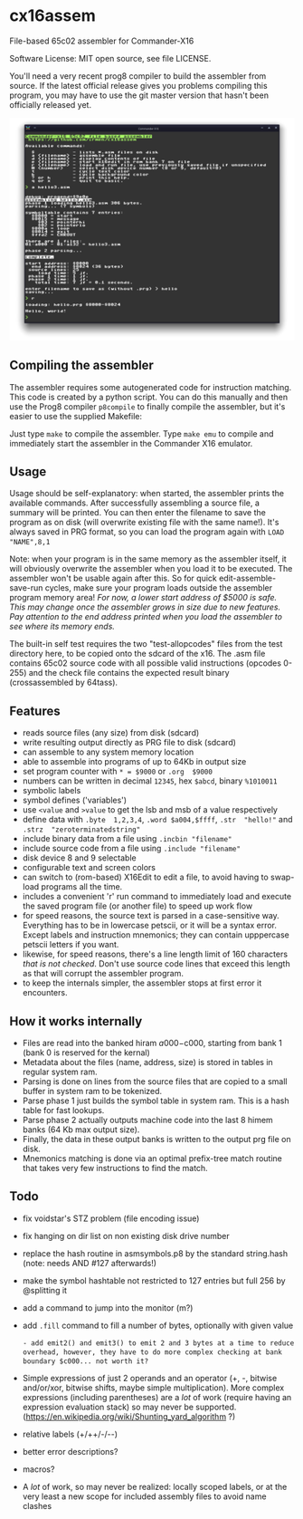 # cx16assem

File-based 65c02 assembler for Commander-X16

Software License: MIT open source, see file LICENSE.

You'll need a very recent prog8 compiler to build the assembler from source.
If the latest official release gives you problems compiling this program, you may have to use 
the git master version that hasn't been officially released yet.

![Assembler screenshot](./screenshot.png "Screenshot of the assembler running in X16 emulator")

## Compiling the assembler

The assembler requires some autogenerated code for instruction matching.
This code is created by a python script. You can do this manually and then use
the Prog8 compiler `p8compile` to finally compile the assembler, but
it's easier to use the supplied Makefile: 

Just type `make` to compile the assembler.
Type `make emu` to compile and immediately start the assembler in the Commander X16 emulator.


## Usage

Usage should be self-explanatory: when started, the assembler prints the available commands.
After successfully assembling a source file, a summary will be printed. 
You can then enter the filename to save the program as on disk (will overwrite existing file with the same name!).
It's always saved in PRG format, so you can load the program again with `LOAD "NAME",8,1`

Note: when your program is in the same memory as the assembler itself, it will obviously overwrite the assembler
when you load it to be executed. The assembler won't be usable again after this.
So for quick edit-assemble-save-run cycles, make sure your program loads outside the assembler program memory area!
*For now, a lower start address of $5000 is safe. This may change once the assembler grows in size due to new features.*
*Pay attention to the end address printed when you load the assembler to see where its memory ends.*

The built-in self test requires the two "test-allopcodes" files from the test directory here, to be copied onto the sdcard of the x16.
The .asm file contains 65c02 source code with all possible valid instructions (opcodes 0-255) and the check file contains 
the expected result binary (crossassembled by 64tass).


## Features

- reads source files (any size) from disk  (sdcard)
- write resulting output directly as PRG file to disk (sdcard)
- can assemble to any system memory location 
- able to assemble into programs of up to 64Kb in output size
- set program counter with `* = $9000` or `.org  $9000`
- numbers can be written in decimal `12345`, hex `$abcd`, binary `%1010011`
- symbolic labels
- symbol defines ('variables')
- use `<value` and `>value` to get the lsb and msb of a value respectively
- define data with `.byte  1,2,3,4`, `.word $a004,$ffff`, `.str  "hello!"` and `.strz  "zeroterminatedstring"`
- include binary data from a file using `.incbin "filename"`
- include source code from a file using `.include "filename"`
- disk device 8 and 9 selectable
- configurable text and screen colors
- can switch to (rom-based) X16Edit to edit a file, to avoid having to swap-load programs all the time.
- includes a convenient 'r' run command to immediately load and execute the saved program file (or another file) to speed up work flow
- for speed reasons, the source text is parsed in a case-sensitive way.
  Everything has to be in lowercase petscii, or it will be a syntax error. Except labels and instruction mnemonics; they can contain upppercase petscii letters if you want.
- likewise, for speed reasons, there's a line length limit of 160 characters *that is not checked*. Don't use source code lines that exceed this length as that will corrupt the assembler program.
- to keep the internals simpler, the assembler stops at first error it encounters.


## How it works internally

- Files are read into the banked hiram $a000-$c000, starting from bank 1 (bank 0 is reserved for the kernal)
- Metadata about the files (name, address, size) is stored in tables in regular system ram.
- Parsing is done on lines from the source files that are copied to a small buffer in system ram to be tokenized.
- Parse phase 1 just builds the symbol table in system ram. This is a hash table for fast lookups.
- Parse phase 2 actually outputs machine code into the last 8 himem banks (64 Kb max output size).
- Finally, the data in these output banks is written to the output prg file on disk.
- Mnemonics matching is done via an optimal prefix-tree match routine that takes very few instructions to find the match.

## Todo

- fix voidstar's STZ problem (file encoding issue)
- fix hanging on dir list on non existing disk drive number
- replace the hash routine in asmsymbols.p8 by the standard string.hash (note: needs AND #127 afterwards!)
- make the symbol hashtable not restricted to 127 entries but full 256 by @splitting it
- add a command to jump into the monitor (m?)

- add `.fill` command to fill a number of bytes, optionally with given value

      - add emit2() and emit3() to emit 2 and 3 bytes at a time to reduce overhead, however, they have to do more complex checking at bank boundary $c000... not worth it? 
 
- Simple expressions of just 2 operands and an operator (+, -, bitwise and/or/xor, bitwise shifts, maybe simple multiplication). 
  More complex expressions (including parentheses) are a *lot* of work (require having an expression evaluation stack) so may never be supported.
  (https://en.wikipedia.org/wiki/Shunting_yard_algorithm ?)

- relative labels (+/++/-/--)

- better error descriptions?

- macros?

- A *lot* of work, so may never be realized: locally scoped labels, or at the very least a new scope for included assembly files to avoid name clashes
